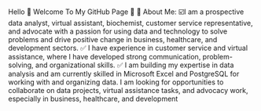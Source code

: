 Hello 🤗
Welcome To My GitHub Page 👋
💫 About Me:
☑️I am a prospective data analyst, virtual assistant, biochemist, customer service representative, and advocate with a passion for using data and technology to solve problems and drive positive change in business, healthcare, and development sectors.
✅ I have experience in customer service and virtual assistance, where I have developed strong communication, problem-solving, and organizational skills.
✅ I am building my expertise in data analysis and am currently skilled in Microsoft Excel and PostgreSQL for working with and organizing data.
I am looking for opportunities to collaborate on data projects, virtual assistance tasks, and advocacy work, especially in business, healthcare, and development

